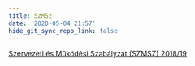 ```yaml
---
title: SzMSz
date: '2020-05-04 21:57'
hide_git_sync_repo_link: false
---
```


[Szervezeti és Működési Szabályzat (SZMSZ) 2018/19](szmsz19.pdf?target=_blank)